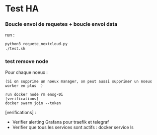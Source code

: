 # Test HA 

### Boucle envoi de requetes + boucle envoi data

run : 
```bash
python3 requete_nextcloud.py 
./test.sh
```
### test remove node 


Pour chaque noeux : 

    (Si on supprime un noeux manager, on peut aussi supprimer un noeux worker en plus  )

    run docker node rm ensg-0i
    [verifications]
    docker swarm join --token 
    


[verifications] : 

- Verifier alerting Grafana pour traefik et telegraf 
- Verifier que tous les services sont actifs : docker service ls 

